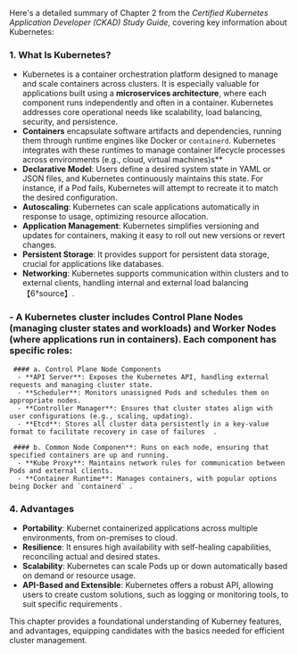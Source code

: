 Here's a detailed summary of Chapter 2 from the *Certified Kubernetes Application Developer (CKAD) Study Guide*, covering key information about Kubernetes:

### 1. **What Is Kubernetes?**
   - Kubernetes is a container orchestration platform designed to manage and scale containers across clusters. It is especially valuable for applications built using a **microservices architecture**, where each component runs independently and often in a container. Kubernetes addresses core operational needs like scalability, load balancing, security, and persistence.
   - **Containers** encapsulate software artifacts and dependencies, running them through runtime engines like Docker or `containerd`. Kubernetes integrates with these runtimes to manage container lifecycle processes across environments (e.g., cloud, virtual machines)s**
   - **Declarative Model**: Users define a desired system state in YAML or JSON files, and Kubernetes continuously maintains this state. For instance, if a Pod fails, Kubernetes will attempt to recreate it to match the desired configuration.
   - **Autoscaling**: Kubernetes can scale applications automatically in response to usage, optimizing resource allocation. 
   - **Application Management**: Kubernetes simplifies versioning and updates for containers, making it easy to roll out new versions or revert changes.
   - **Persistent Storage**: It provides support for persistent data storage, crucial for applications like databases.
   - **Networking**: Kubernetes supports communication within clusters and to external clients, handling internal and external load balancing  【6†source】.

###    - A Kubernetes cluster includes **Control Plane Nodes** (managing cluster states and workloads) and **Worker Nodes** (where applications run in containers). Each component has specific roles:
     
     #### a. Control Plane Node Components
      - **API Server**: Exposes the Kubernetes API, handling external requests and managing cluster state.
      - **Scheduler**: Monitors unassigned Pods and schedules them on appropriate nodes.
      - **Controller Manager**: Ensures that cluster states align with user configurations (e.g., scaling, updating).
      - **Etcd**: Stores all cluster data persistently in a key-value format to facilitate recovery in case of failures  .

     #### b. Common Node Componen**: Runs on each node, ensuring that specified containers are up and running.
      - **Kube Proxy**: Maintains network rules for communication between Pods and external clients.
      - **Container Runtime**: Manages containers, with popular options being Docker and `containerd` .

### 4. **Advantages**
   - **Portability**: Kubernet containerized applications across multiple environments, from on-premises to cloud.
   - **Resilience**: It ensures high availability with self-healing capabilities, reconciling actual and desired states.
   - **Scalability**: Kubernetes can scale Pods up or down automatically based on demand or resource usage.
   - **API-Based and Extensible**: Kubernetes offers a robust API, allowing users to create custom solutions, such as logging or monitoring tools, to suit specific requirements  .

This chapter provides a foundational understanding of Kuberney features, and advantages, equipping candidates with the basics needed for efficient cluster management.